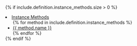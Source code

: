 {% if include.definition.instance_methods.size > 0 %}
<li>
  <a href="#instance-methods">Instance Methods</a>
  <ul style="margin-bottom: 0px;">
  {% for method in include.definition.instance_methods %}
    <li><a href="#instance-method-{{ method.slug | replace: "=", "--equals" | replace: "?", "--predicate" | replace: "[]", "--brackets" }}">{{ method.name }}</a></li>
  {% endfor %}
  </ul>
</li>
{% endif %}
